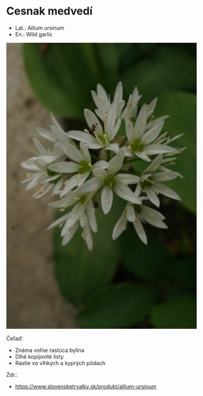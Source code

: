 # Cesnak medvedí
- Lat.: Allium ursinum
- En.: Wild garlic

![Cesnak medvedí](./wild_garlic.jpg "Cesnak medvedí")

Čeľaď:

- Známa voľne rastúca bylina
- Dlhé kopijovité listy
- Rastie vo vlhkých a kyprých pôdach

Zdr.:
- https://www.slovensketrvalky.sk/produkt/allium-ursinum